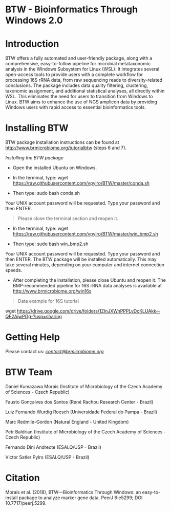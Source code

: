 # BTW - Bioinformatics Through Windows 2.0


# Introduction

BTW offers a fully automated and user-friendly package, along with a comprehensive, easy-to-follow pipeline for microbial metataxonomic analysis in the Windows Subsystem for Linux (WSL). It integrates several open-access tools to provide users with a complete workflow for processing 16S rRNA data, from raw sequencing reads to diversity-related conclusions. The package includes data quality filtering, clustering, taxonomic assignment, and additional statistical analyses, all directly within WSL. This eliminates the need for users to transition from Windows to Linux. BTW aims to enhance the use of NGS amplicon data by providing Windows users with rapid access to essential bioinformatics tools.


# Installing BTW
BTW package installation instructions can be found at http://www.brmicrobiome.org/tutorialbtw (steps 6 and 7).

*Installing the BTW package*

- Open the installed Ubuntu on Windows. 

- In the terminal, type: 
wget https://raw.githubusercontent.com/vpylro/BTW/master/conda.sh

- Then type: 
sudo bash conda.sh

Your UNIX account password will be requested. Type your password and then ENTER.

>Please close the terminal section and reopen it.

- In the terminal, type: 
wget https://raw.githubusercontent.com/vpylro/BTW/master/win_bmp2.sh

- Then type: 
sudo bash win_bmp2.sh 

Your UNIX account password will be requested. Type your password and then ENTER.
The BTW package will be installed automatically. This may take several minutes, depending on your computer and internet connection speeds.

- After completing the installation, please close Ubuntu and reopen it.
The BMP-recommended pipeline for 16S rRNA data analyses is available at http://www.brmicrobiome.org/win16s

> Data example for 16S tutorial

wget https://drive.google.com/drive/folders/1ZlnJXWnPPPLvDcKLUAkk--QF2AjwPGg-?usp=sharing

# Getting Help

Please contact us: *contact@brmicrobiome.org*


# BTW Team

Daniel Kumazawa Morais (Institute of Microbiology of the Czech Academy of Sciences - Czech Republic)

Fausto Gonçalves dos Santos (René Rachou Research Center - Brazil)

Luiz Fernando Wurdig Roesch (Universidade Federal do Pampa - Brazil)

Marc Redmile-Gordon (Natural England - United Kingdom)

Petr Baldrian (Institute of Microbiology of the Czech Academy of Sciences - Czech Republic)

Fernando Dini Andreote (ESALQ/USP - Brazil)

Victor Satler Pylro (ESALQ/USP - Brazil)


# Citation

Morais et al. (2018), BTW—Bioinformatics Through Windows: an easy-to-install package to analyze marker gene data. PeerJ 6:e5299; DOI 10.7717/peerj.5299.
